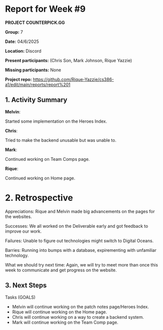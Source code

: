  # Report for Week #9
**PROJECT COUNTERPICK.GG**

**Group:** 7

**Date:** 04/6/2025

**Location:** Discord

**Present participants:** (Chris Son, Mark Johnson, Rique Yazzie)

**Missing participants:** None

**Project repo:** https://github.com/Rique-Yazzie/cs386-a1/edit/main/reports/report%201

## 1. Activity Summary

**Melvin**: 

Started some implementation on the Heroes Index.

**Chris**: 

Tried to make the backend unusable but was unable to.

**Mark**: 

Continued working on Team Comps page.

**Rique**: 

Continued working on Home page.

# 2. Retrospective

Appreciations: Rique and Melvin made big advancements on the pages for the websites.

Successes: We all worked on the Deliverable early and got feedback to improve our work. 

Failures: Unable to figure out technologies might switch to Digital Oceans. 

Barries: Running into bumps with a database, expirementing with unfamiliar technology. 

What we should try next time: Again, we will try to meet more than once this week to communicate and get progress on the website.

## 3. Next Steps

Tasks (GOALS)
- Melvin will continue working on the patch notes page/Heroes Index.
- Rique will continue working on the Home page.
- Chris will continue working on a way to create a backend system.
- Mark will continue working on the Team Comp page.
